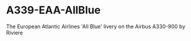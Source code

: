 # A339-EAA-AllBlue
The European Atlantic Airlines 'All Blue' livery on the Airbus A330-900 by Riviere
